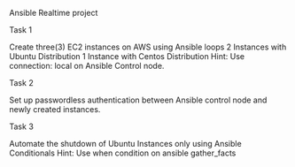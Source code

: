 Ansible Realtime project


Task 1

Create three(3) EC2 instances on AWS using Ansible loops
2 Instances with Ubuntu Distribution
1 Instance with Centos Distribution
Hint: Use connection: local on Ansible Control node.

Task 2

Set up passwordless authentication between Ansible control node and newly created instances.

Task 3

Automate the shutdown of Ubuntu Instances only using Ansible Conditionals
Hint: Use when condition on ansible gather_facts
